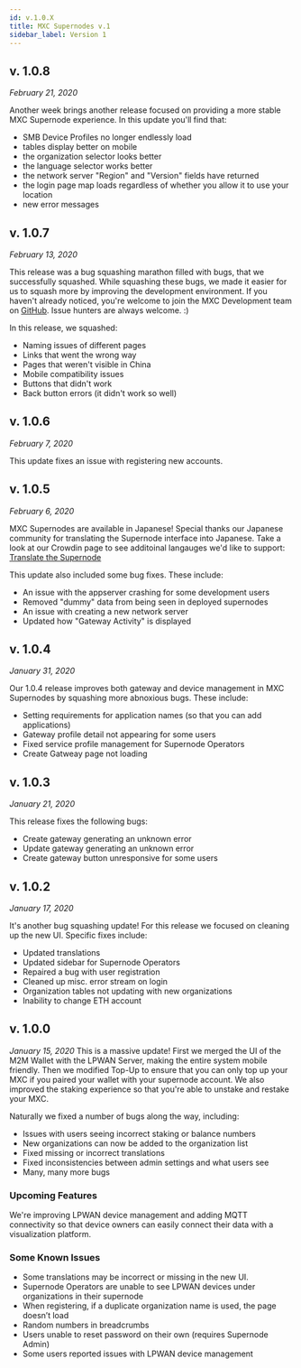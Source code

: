 ```yaml
---
id: v.1.0.X
title: MXC Supernodes v.1
sidebar_label: Version 1
---
```


## v. 1.0.8
*February 21, 2020*

Another week brings another release focused on providing a more stable MXC Supernode experience. In this update you'll find that:

* SMB Device Profiles no longer endlessly load
* tables display better on mobile
* the organization selector looks better
* the language selector works better
* the network server "Region" and "Version" fields have returned
* the login page map loads regardless of whether you allow it to use your location
* new error messages

## v. 1.0.7
*February 13, 2020*

This release was a bug squashing marathon filled with bugs, that we successfully squashed. While squashing these bugs, we made it easier for us to squash more by improving the development environment. If you haven't already noticed, you're welcome to join the MXC Development team on [GitHub](https://github.com/mxc-foundation/lpwan-app-server). Issue hunters are always welcome. :) 

In this release, we squashed:
* Naming issues of different pages
* Links that went the wrong way
* Pages that weren't visible in China
* Mobile compatibility issues
* Buttons that didn't work
* Back button errors (it didn't work so well)


## v. 1.0.6
*February 7, 2020*

This update fixes an issue with registering new accounts.

## v. 1.0.5
*February 6, 2020*

MXC Supernodes are available in Japanese! Special thanks our Japanese community for translating the Supernode interface into Japanese. Take a look at our Crowdin page to see additoinal langauges we'd like to support: [Translate the Supernode](https://crwd.in/mxc-supernode)

This update also included some bug fixes. These include: 
* An issue with the appserver crashing for some development users
* Removed "dummy" data from being seen in deployed supernodes
* An issue with creating a new network server
* Updated how "Gateway Activity" is displayed

## v. 1.0.4
*January 31, 2020*

Our 1.0.4 release improves both gateway and device management in MXC Supernodes by squashing more abnoxious bugs. These include:

* Setting requirements for application names (so that you can add applications)
* Gateway profile detail not appearing for some users
* Fixed service profile management for Supernode Operators
* Create Gatweay page not loading

## v. 1.0.3
*January 21, 2020*

This release fixes the following bugs:

* Create gateway generating an unknown error
* Update gateway generating an unknown error
* Create gateway button unresponsive for some users

## v. 1.0.2

*January 17, 2020*

It's another bug squashing update! For this release we focused on cleaning up the new UI. Specific fixes include:

* Updated translations
* Updated sidebar for Supernode Operators
* Repaired a bug with user registration
* Cleaned up misc. error stream on login
* Organization tables not updating with new organizations
* Inability to change ETH account

## v. 1.0.0

*January 15, 2020*
This is a massive update! First we merged the UI of the M2M Wallet with the LPWAN Server, making the entire system mobile friendly. Then we modified Top-Up to ensure that you can only top up your MXC if you paired your wallet with your supernode account. We also improved the staking experience so that you're able to unstake and restake your MXC.

<!--truncate-->

Naturally we fixed a number of bugs along the way, including:

* Issues with users seeing incorrect staking or balance numbers
* New organizations can now be added to the organization list
* Fixed missing or incorrect translations
* Fixed inconsistencies between admin settings and what users see
* Many, many more bugs

### Upcoming Features

We're improving LPWAN device management and adding MQTT connectivity so that device owners can easily connect their data with a visualization platform.

### Some Known Issues

* Some translations may be incorrect or missing in the new UI.
* Supernode Operators are unable to see LPWAN devices under organizations in their supernode
* When registering, if a duplicate organization name is used, the page doesn’t load
* Random numbers in breadcrumbs
* Users unable to reset password on their own (requires Supernode Admin)
* Some users reported issues with LPWAN device management 